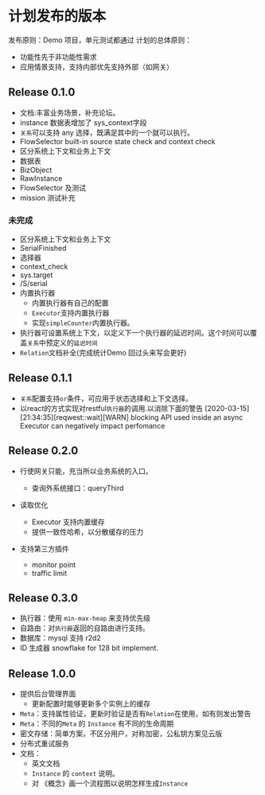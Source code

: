 # 计划发布的版本

发布原则：Demo 项目，单元测试都通过
计划的总体原则：
- 功能性先于非功能性需求
- 应用情景支持，支持内部优先支持外部（如网关）

## Release 0.1.0

- 文档:丰富业务场景，补充论坛。
- instance 数据表增加了 sys_context字段
- `关系`可以支持 any 选择，既满足其中的一个就可以执行。
- FlowSelector built-in source state check and context check
- 区分系统上下文和业务上下文
 - 数据表
 - BizObject
 - RawInstance
 - FlowSelector 及测试
 - mission 测试补充

### 未完成

- 区分系统上下文和业务上下文
 - SerialFinished
 - 选择器
 - context_check
 - sys.target
 - /S/serial
- 内置执行器
  - 内置执行器有自己的配置
  - `Executor`支持内置执行器
  - 实现`simpleCounter`内置执行器。
- 执行器可设置系统上下文，以定义下一个执行器的延迟时间。这个时间可以覆盖`关系`中预定义的`延迟时间`
- `Relation`文档补全(完成统计Demo 回过头来写会更好)

## Release 0.1.1

- `关系`配置支持`or`条件，可应用于状态选择和上下文选择。
- 以react的方式实现对restful`执行器`的调用.以消除下面的警告
[2020-03-15][21:34:35][reqwest::wait][WARN] blocking API used inside an async Executor can negatively impact perfomance
  
## Release 0.2.0

- 行使网关只能，充当所以业务系统的入口。
  - 查询外系统接口：queryThird
- 读取优化
  - Executor 支持内置缓存
  - 提供一致性哈希，以分散缓存的压力

- 支持第三方插件
  * monitor point
  * traffic limit

## Release 0.3.0

- 执行器：使用 `min-max-heap` 来支持优先级
- 自路由：对`执行器`返回的自路由进行支持。
- 数据库：mysql 支持 r2d2
- ID 生成器 snowflake for 128 bit implement.


## Release 1.0.0

- 提供后台管理界面
  - 更新配置时能够更新多个实例上的缓存
- `Meta`：支持属性验证，更新时验证是否有`Relation`在使用，如有则发出警告
- `Meta`：不同的`Meta` 的 `Instance` 有不同的生命周期
-  密文存储：简单方案，不区分用户，对称加密，公私钥方案见云版
- 分布式重试服务
- 文档：
  - 英文文档
  - `Instance` 的 `context` 说明。
  - 对 《概念》画一个流程图以说明怎样生成`Instance`


